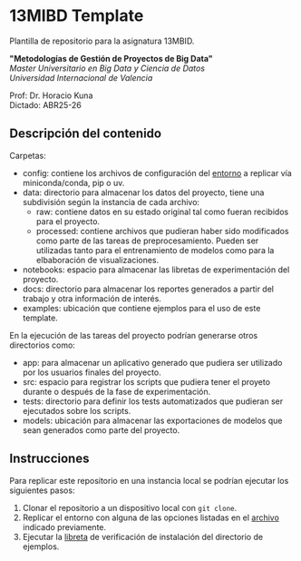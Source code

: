 # 13MIBD Template

Plantilla de repositorio para la asignatura 13MBID.  

**"Metodologías de Gestión de Proyectos de Big Data"**  
*Master Universitario en Big Data y Ciencia de Datos  
Universidad Internacional de Valencia*  

Prof: Dr. Horacio Kuna  
Dictado: ABR25-26

## Descripción del contenido

Carpetas:

* config: contiene los archivos de configuración del [entorno](Entornos.md) a replicar vía miniconda/conda, pip o uv.
* data: directorio para almacenar los datos del proyecto, tiene una subdivisión según la instancia de cada archivo:
  * raw: contiene datos en su estado original tal como fueran recibidos para el proyecto.
  * processed: contiene archivos que pudieran haber sido modificados como parte de las tareas de preprocesamiento. Pueden ser utilizadas tanto para el entrenamiento de modelos como para la elbaboración de visualizaciones.
* notebooks: espacio para almacenar las libretas de experimentación del proyecto.
* docs: directorio para almacenar los reportes generados a partir del trabajo y otra información de interés.
* examples: ubicación que contiene ejemplos para el uso de este template.

En la ejecución de las tareas del proyecto podrían generarse otros directorios como:

* app: para almacenar un aplicativo generado que pudiera ser utilizado por los usuarios finales del proyecto.
* src: espacio para registrar los scripts que pudiera tener el proyeto durante o después de la fase de experimentación.
* tests: directorio para definir los tests automatizados que pudieran ser ejecutados sobre los scripts.
* models: ubicación para almacenar las exportaciones de modelos que sean generados como parte del proyecto.

## Instrucciones

Para replicar este repositorio en una instancia local se podrían ejecutar los siguientes pasos:

1. Clonar el repositorio a un dispositivo local con `git clone`.
2. Replicar el entorno con alguna de las opciones listadas en el [archivo](Entornos.md) indicado previamente.
3. Ejecutar la [libreta](examples/probar-entorno.ipynb) de verificación de instalación del directorio de ejemplos.
